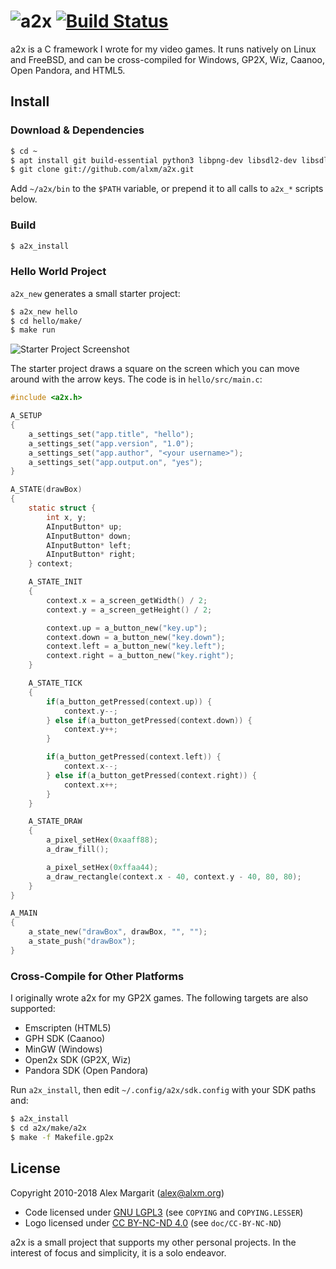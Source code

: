 # ![a2x](https://github.com/alxm/a2x/raw/master/doc/a2x-logo.png "a2x") [![Build Status](https://travis-ci.org/alxm/a2x.svg?branch=master)](https://travis-ci.org/alxm/a2x)

a2x is a C framework I wrote for my video games. It runs natively on Linux and FreeBSD, and can be cross-compiled for Windows, GP2X, Wiz, Caanoo, Open Pandora, and HTML5.

## Install

### Download & Dependencies

```sh
$ cd ~
$ apt install git build-essential python3 libpng-dev libsdl2-dev libsdl2-mixer-dev
$ git clone git://github.com/alxm/a2x.git
```

Add `~/a2x/bin` to the `$PATH` variable, or prepend it to all calls to `a2x_*` scripts below.

### Build

```sh
$ a2x_install
```

### Hello World Project

`a2x_new` generates a small starter project:

```sh
$ a2x_new hello
$ cd hello/make/
$ make run
```

![Starter Project Screenshot](https://github.com/alxm/a2x/raw/master/doc/hello.gif "Starter Project Screenshot")

The starter project draws a square on the screen which you can move around with the arrow keys. The code is in `hello/src/main.c`:

```C
#include <a2x.h>

A_SETUP
{
    a_settings_set("app.title", "hello");
    a_settings_set("app.version", "1.0");
    a_settings_set("app.author", "<your username>");
    a_settings_set("app.output.on", "yes");
}

A_STATE(drawBox)
{
    static struct {
        int x, y;
        AInputButton* up;
        AInputButton* down;
        AInputButton* left;
        AInputButton* right;
    } context;

    A_STATE_INIT
    {
        context.x = a_screen_getWidth() / 2;
        context.y = a_screen_getHeight() / 2;

        context.up = a_button_new("key.up");
        context.down = a_button_new("key.down");
        context.left = a_button_new("key.left");
        context.right = a_button_new("key.right");
    }

    A_STATE_TICK
    {
        if(a_button_getPressed(context.up)) {
            context.y--;
        } else if(a_button_getPressed(context.down)) {
            context.y++;
        }

        if(a_button_getPressed(context.left)) {
            context.x--;
        } else if(a_button_getPressed(context.right)) {
            context.x++;
        }
    }

    A_STATE_DRAW
    {
        a_pixel_setHex(0xaaff88);
        a_draw_fill();

        a_pixel_setHex(0xffaa44);
        a_draw_rectangle(context.x - 40, context.y - 40, 80, 80);
    }
}

A_MAIN
{
    a_state_new("drawBox", drawBox, "", "");
    a_state_push("drawBox");
}
```

### Cross-Compile for Other Platforms

I originally wrote a2x for my GP2X games. The following targets are also supported:

* Emscripten (HTML5)
* GPH SDK (Caanoo)
* MinGW (Windows)
* Open2x SDK (GP2X, Wiz)
* Pandora SDK (Open Pandora)

Run `a2x_install`, then edit `~/.config/a2x/sdk.config` with your SDK paths and:

```sh
$ a2x_install
$ cd a2x/make/a2x
$ make -f Makefile.gp2x
```

## License

Copyright 2010-2018 Alex Margarit (alex@alxm.org)

* Code licensed under [GNU LGPL3](https://www.gnu.org/licenses/lgpl.html) (see `COPYING` and `COPYING.LESSER`)
* Logo licensed under [CC BY-NC-ND 4.0](https://creativecommons.org/licenses/by-nc-nd/4.0/) (see `doc/CC-BY-NC-ND`)

a2x is a small project that supports my other personal projects. In the interest of focus and simplicity, it is a solo endeavor.

